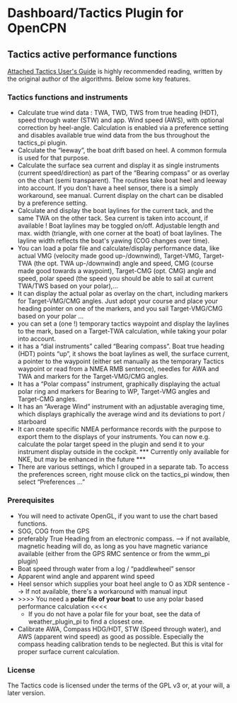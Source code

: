# Dashboard/Tactics Plugin for OpenCPN

## Tactics active performance functions

[Attached Tactics User's Guide](tactics_pi.pdf) is highly recommended reading, written by the original author
of the algorithms. Below some key features.


### Tactics functions and instruments
* Calculate true wind data : TWA, TWD, TWS from true heading (HDT), speed
  through water (STW) and app. Wind speed (AWS), with optional correction by heel-angle.
  Calculation is enabled via a preference setting and disables available true wind data
  from the bus throughout the tactics_pi plugin. 
* Calculate the “leeway”, the boat drift based on heel. A common formula is used for that purpose.
* Calculate the surface sea current and display it as single instruments (current speed/direction)
  as part of the “Bearing compass” or as overlay on the chart (semi transparent). The routines take
  boat heel and leeway into account.
  If you don't have a heel sensor, there is a simply workaround, see manual.
  Current display on the chart can be disabled by a preference setting.
* Calculate and display the boat laylines for the current tack, and the same TWA on the other tack.
  Sea current is taken into account, if available ! Boat laylines may be toggled on/off. 
  Adjustable length and max. width (triangle, with one corner at the boat) of boat laylines.
  The layline width reflects the boat's yawing (COG changes over time).
* You can load a polar file and calculate/display performance data, like actual VMG (velocity made good up-/downwind),
  Target-VMG, Target-TWA  (the opt. TWA up-/downwind) angle and speed, CMG (course made good towards a waypoint), Target-CMG
  (opt. CMG) angle and speed, polar speed (the speed you should be able to sail at current TWA/TWS based on your polar),...
* It can display the actual polar as overlay on the chart, including markers for Target-VMG/CMG angles.
  Just adopt your course and place your heading pointer on one of the markers, and you sail Target-VMG/CMG based on your polar ...
* you can set a (one !) temporary tactics waypoint and display the laylines to the mark, based on a Target-TWA calculation,
  while taking your polar into account.
* it has a “dial instruments” called “Bearing compass”. Boat true heading (HDT)  points “up”, it shows the boat laylines as well,
  the surface current, a pointer to the waypoint (either set manually as the temporary Tactics waypoint or read from a NMEA
  RMB sentence), needles for AWA and TWA and markers for the Target-VMG/CMG angles.
* It has a “Polar compass” instrument, graphically displaying the actual polar ring and markers for Bearing to WP,
  Target-VMG angles and Target-CMG angles.
* It has an “Average Wind” instrument with an adjustable averaging time, which displays graphically the average wind
  and its deviations to port / starboard
* It can create specific NMEA performance records with the purpose to export them to the displays of your instruments.
  You can now e.g. calculate the polar target speed in the plugin and send it to your instrument display outside in the cockpit.
  *** Currently only available for NKE, but may be enhanced in the future ***
* There are various settings, which I grouped in a separate tab. To access the preferences screen, right mouse click
  on the tactics_pi window, then select “Preferences ...”

### Prerequisites

* You will need to activate OpenGL, if you want to use the chart based functions.
* SOG, COG from the GPS
* preferably True Heading from an electronic compass.
  --> if not available, magnetic heading will do, as long as you have magnetic variance available (either from the GPS RMC
  sentence or from the wmm_pi plugin)
* Boat speed through water from a log / “paddlewheel” sensor
* Apparent wind angle and apparent wind speed
* Heel sensor which supplies your boat heel angle to O as XDR sentence
  --> If not available, there's a workaround with manual input
* \>\>\>\> You need a **polar file of your boat** to use any polar based performance calculation <<<<
  - If you do not have a polar file for your boat, see the data of weather_plugin_pi to find a closest one.
* Calibrate AWA, Compass HDG/HDT,  STW (Speed through water), and AWS (apparent wind speed) as good as possible.
  Especially the compass heading calibration tends to be neglected. But this is vital for proper surface current calculation.


### License

The Tactics code is licensed under the terms of the GPL v3 or, at your will, a later version.
